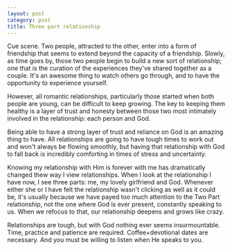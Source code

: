 ```yaml
---
layout: post
category: post
title: Three part relationship
---
```


Cue scene. Two people, attracted to the other, enter into a form of friendship that seems to extend beyond the capacity of a friendship. Slowly, as time goes by, those two people begin to build a new sort of relationship; one that is the curation of the experiences they've shared together as a couple. It's an awesome thing to watch others go through, and to have the opportunity to experience yourself.

However, all romantic relationships, particularly those started when both people are young, can be difficult to keep growing. The key to keeping them healthy is a layer of trust and honesty between those two most intimately involved in the relationship: each person and God.

Being able to have a strong layer of trust and reliance on God  is an amazing thing to have. All relationships are going to have tough times to work out and won't always be flowing smoothly, but having that relationship with God to fall back is incredibly comforting in times of stress and uncertainty.

Knowing my relationship with Him is forever with me has dramatically changed thew way I view relationships. When I look at the relationship I have now, I see three parts: me, my lovely girlfriend and God. Whenever either she or I have felt the relationship wasn't clicking as well as it could be, it's usually because we have payed too much attention to the Two Part relationship, not the one where God is ever present, constantly speaking to us. When we refocus to that, our relationship deepens and grows like crazy.

Relationships are tough, but with God nothing ever seems insurmountable. Time, practice and patience are required. Coffee+devotional dates are necessary. And you must be willing to listen when He speaks to you.